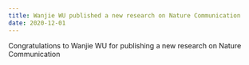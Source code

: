 ```yaml
---
title: Wanjie WU published a new research on Nature Communication
date: 2020-12-01
---
```

Congratulations to Wanjie WU for publishing a new research on Nature Communication